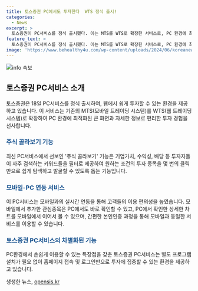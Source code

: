 ```yaml
---
title: 토스증권 PC에서도 투자한다  WTS 정식 출시!
categories:
  - News
excerpt: >
  토스증권이 PC서비스를 정식 출시했다. 이는 MTS를 WTS로 확장한 서비스로, PC 환경에 최적화되어 큰 화면과 자세한 정보를 제공한다. 주식 골라보기 기능을 통해 투자자들은 쉽게 원하는 조건의 투자 종목을 찾을 수 있으며, 모바일과 PC를 실시간으로 연동하여 편의성을 높였다. 특히, QR 코드를 통한 간편한 본인인증과 HTS와는 달리 별도 프로그램을 설치할 필요가 없는 것이 차별점이다. 또한, 어두운 환경에서 사용할 수 있는 다크 모드와 종목 상세 패널 커스텀 기능이 추가되었다. 토스증권은 PC 환경에서 최적화된 투자 경험을 제공함으로써 투자 포털로서의 새로운 기준을 제시할 것이라 밝혔다.
feature_text: >
  토스증권이 PC서비스를 정식 출시했다. 이는 MTS를 WTS로 확장한 서비스로, PC 환경에 최적화되어 큰 화면과 자세한 정보를 제공한다. 주식 골라보기 기능을 통해 투자자들은 쉽게 원하는 조건의 투자 종목을 찾을 수 있으며, 모바일과 PC를 실시간으로 연동하여 편의성을 높였다. 특히, QR 코드를 통한 간편한 본인인증과 HTS와는 달리 별도 프로그램을 설치할 필요가 없는 것이 차별점이다. 또한, 어두운 환경에서 사용할 수 있는 다크 모드와 종목 상세 패널 커스텀 기능이 추가되었다. 토스증권은 PC 환경에서 최적화된 투자 경험을 제공함으로써 투자 포털로서의 새로운 기준을 제시할 것이라 밝혔다.
image: 'https://www.behealthy4u.com/wp-content/uploads/2024/06/koreanews.jpg'
---
```


<p><img src="https://www.behealthy4u.com/wp-content/uploads/2024/06/koreanews.jpg" alt="info 속보" /></p>

<h2 data-ke-size="size26">토스증권 PC서비스 소개</h2>

<p data-ke-size="size16">토스증권은 18일 PC서비스를 정식 출시하여, 웹에서 쉽게 투자할 수 있는 환경을 제공하고 있습니다. 이 서비스는 기존의 MTS(모바일 트레이딩 시스템)를 WTS(웹 트레이딩 시스템)로 확장하여 PC 환경에 최적화된 큰 화면과 자세한 정보로 편리한 투자 경험을 선사합니다.</p>

<h3><b><span style="color: #1a5490;">주식 골라보기 기능</span></b></h3>

<p data-ke-size="size16">최신 PC서비스에서 선보인 '주식 골라보기' 기능은 기업가치, 수익성, 배당 등 투자자들이 자주 검색하는 키워드들을 필터로 제공하여 원하는 조건의 투자 종목을 몇 번의 클릭만으로 쉽게 탐색하고 발굴할 수 있도록 돕는 기능입니다.</p>

<h3><b><span style="color: #1a5490;">모바일-PC 연동 서비스</span></b></h3>

<p data-ke-size="size16">이 PC서비스는 모바일과의 실시간 연동을 통해 고객들의 이용 편의성을 높였습니다. 모바일에서 추가한 관심종목은 PC에서도 바로 확인할 수 있고, PC에서 확인한 상세한 차트를 모바일에서 이어서 볼 수 있으며, 간편한 본인인증 과정을 통해 모바일과 동일한 서비스를 이용할 수 있습니다.</p>

<h3><b><span style="color: #1a5490;">토스증권 PC서비스의 차별화된 기능</span></b></h3>

<p data-ke-size="size16">PC환경에서 손쉽게 이용할 수 있는 특장점을 갖춘 토스증권 PC서비스는 별도 프로그램 설치가 필요 없이 홈페이지 접속 및 로그인만으로 투자에 집중할 수 있는 환경을 제공하고 있습니다.</p>
생생한 뉴스, <a href="https://opensis.kr" rel="dofollow">opensis.kr</a>


